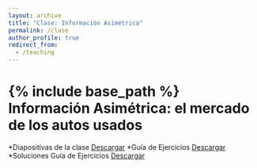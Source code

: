 ```yaml
---
layout: archive
title: "Clase: Información Asimétrica"
permalink: /clase
author_profile: true
redirect_from:
  - /teaching
---
```


{% include base_path %}
Información Asimétrica: el mercado de los autos usados
======
*Diapositivas de la clase [Descargar](https://nrpastrian.github.io/nrpastrian.github.io/files/slides.pdf)
*Guía de Ejercicios [Descargar](https://nrpastrian.github.io/nrpastrian.github.io/files/ejercicios.pdf)
*Soluciones Guía de Ejercicios [Descargar](https://nrpastrian.github.io/nrpastrian.github.io/files/soluciones.pdf)

